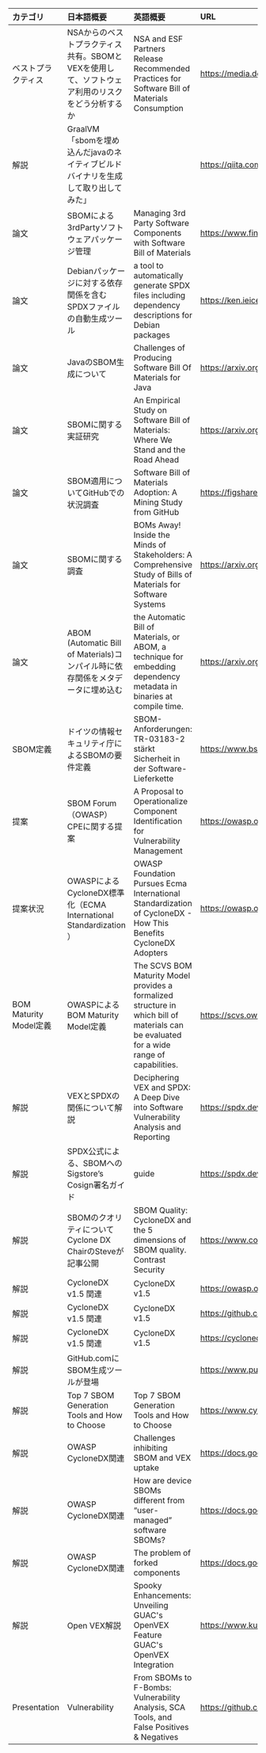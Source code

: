 |カテゴリ|日本語概要|英語概要|URL|
|:------|:------|:------|:------|
|ベストプラクティス| NSAからのベストプラクティス共有。SBOMとVEXを使用して、ソフトウェア利用のリスクをどう分析するか | NSA and ESF Partners Release Recommended Practices for Software Bill of Materials Consumption| https://media.defense.gov/2023/Nov/09/2003338086/-1/-1/0/SECURING%20THE%20SOFTWARE%20SUPPLY%20CHAIN%20RECOMMENDED%20PRACTICES%20FOR%20SOFTWARE%20BILL%20OF%20MATERIALS%20CONSUMPTION.PDF|
|解説| GraalVM 「sbomを埋め込んだjavaのネイティブビルドバイナリを生成して取り出してみた」|　　| https://qiita.com/TomoDote/items/33a48529d9286e83e773|
|論文|SBOMによる3rdPartyソフトウェアパッケージ管理|Managing 3rd Party Software Components with Software Bill of Materials|https://www.finna.fi/Record/trepo.10024_148790|
|論文|Debianパッケージに対する依存関係を含むSPDXファイルの自動生成ツール|a tool to automatically generate SPDX files including dependency descriptions for Debian packages|https://ken.ieice.org/ken/paper/20220730sCLt/|
|論文|JavaのSBOM生成について|Challenges of Producing Software Bill Of Materials for Java|https://arxiv.org/abs/2303.11102|
|論文|SBOMに関する実証研究|An Empirical Study on Software Bill of Materials: Where We Stand and the Road Ahead|https://arxiv.org/abs/2301.05362|
|論文|SBOM適用についてGitHubでの状況調査|Software Bill of Materials Adoption: A Mining Study from GitHub|https://figshare.com/articles/dataset/Software_Bill_of_Materials_Adoption_A_Mining_Study_from_GitHub_-_A_Replication_Package/22626490|
|論文|SBOMに関する調査|BOMs Away! Inside the Minds of Stakeholders: A Comprehensive Study of Bills of Materials for Software Systems|https://arxiv.org/abs/2309.12206|
|論文|ABOM (Automatic Bill of Materials)コンパイル時に依存関係をメタデータに埋め込む|the Automatic Bill of Materials, or ABOM, a technique for embedding dependency metadata in binaries at compile time.|https://arxiv.org/pdf/2310.09742.pdf|
|SBOM定義|ドイツの情報セキュリティ庁によるSBOMの要件定義|SBOM-Anforderungen: TR-03183-2 stärkt Sicherheit in der Software-Lieferkette|https://www.bsi.bund.de/DE/Service-Navi/Presse/Alle-Meldungen-News/Meldungen/TR-03183-2-SBOM-Anforderungen.html|
|提案|SBOM Forum（OWASP）　CPEに関する提案|A Proposal to Operationalize Component Identification for Vulnerability Management|https://owasp.org/assets/files/posts/A%20Proposal%20to%20Operationalize%20Component%20Identification%20for%20Vulnerability%20Management.pdf|
|提案状況|OWASPによるCycloneDX標準化（ECMA International Standardization ）|OWASP Foundation Pursues Ecma International Standardization of CycloneDX - How This Benefits CycloneDX Adopters|https://owasp.org/blog/2023/10/11/OWASP-Foundation-Pursues-Ecma-International-Standardization-of-CycloneDX.html|
|BOM Maturity Model定義|OWASPによるBOM Maturity Model定義|The SCVS BOM Maturity Model provides a formalized structure in which bill of materials can be evaluated for a wide range of capabilities.|https://scvs.owasp.org/bom-maturity-model/|
|解説|VEXとSPDXの関係について解説|Deciphering VEX and SPDX: A Deep Dive into Software Vulnerability Analysis and Reporting|https://spdx.dev/deciphering-vex-and-spdx-a-deep-dive-into-software-vulnerability-analysis-and-reporting/A Step-by-Step Guide to Signing an SPDX SBOM with Sigstore’s Cosign|
|解説|SPDX公式による、SBOMへのSigstore’s Cosign署名ガイド| guide |https://spdx.dev/a-step-by-step-guide-to-signing-an-spdx-sbom-with-sigstores-cosign/|
|解説|SBOMのクオリティについてCyclone DX　ChairのSteveが記事公開|SBOM Quality: CycloneDX and the 5 dimensions of SBOM quality. Contrast Security|https://www.contrastsecurity.com/security-influencers/sbom-quality-cyclonedx-and-the-5-dimensions-of-sbom-quality-contrast-security|
|解説|CycloneDX v1.5 関連|CycloneDX v1.5|https://owasp.org/blog/2023/06/23/CycloneDX-v1.5.html|
|解説|CycloneDX v1.5 関連|CycloneDX v1.5|https://github.com/CycloneDX/specification/releases/tag/1.5|
|解説|CycloneDX v1.5 関連|CycloneDX v1.5|https://cyclonedx.org/docs/1.5/json/ |
|解説|GitHub.comにSBOM生成ツールが登場| |https://www.publickey1.jp/blog/23/githubcomsbomsbom.html|
|解説|Top 7 SBOM Generation Tools and How to Choose|Top 7 SBOM Generation Tools and How to Choose|https://www.cybeats.com/blog/top-7-sbom-generation-tools-and-how-to-choose|
|解説|OWASP CycloneDX関連|Challenges inhibiting SBOM and VEX uptake|https://docs.google.com/document/d/1FBFdSFaMnOq43b4oWV741ETSRb8TQUiqXpHSQywr1MU/edit|
|解説|OWASP CycloneDX関連|How are device SBOMs different from “user-managed” software SBOMs?|https://docs.google.com/document/d/1UHNRdNzhC5o4nvdkVwHwcsONi3qVgM0ABgbfhm8jpVY/edit|
|解説|OWASP CycloneDX関連|The problem of forked components|https://docs.google.com/document/d/1DBeOJEFbdkdaJaaflMpqDy4NQdhSi70pJTX6YJkqS60/edit|
|解説|Open VEX解説|Spooky Enhancements: Unveiling GUAC's OpenVEX Feature GUAC's OpenVEX Integration|https://www.kusari.dev/blog/spooky-enhancements-unveiling-guacs-openvex-feature|
|Presentation| Vulnerability |From SBOMs to F-Bombs: Vulnerability Analysis, SCA Tools, and False Positives & Negatives| https://github.com/kwwall/presentations/blob/master/SBOMs_to_F-Bombs/kwwall-OWASP-2023-SBOMs_to_F-Bombs.pdf |
